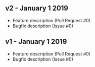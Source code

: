 ## v2 - January 1 2019

* Feature description (Pull Request #0)
* Bugfix description (Issue #0)

## v1 - January 1 2019

* Feature description (Pull Request #0)
* Bugfix description (Issue #0)
